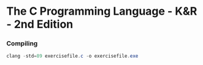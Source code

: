 # The C Programming Language - K&R - 2nd Edition

### Compiling

```powershell
clang -std=89 exercisefile.c -o exercisefile.exe
```

